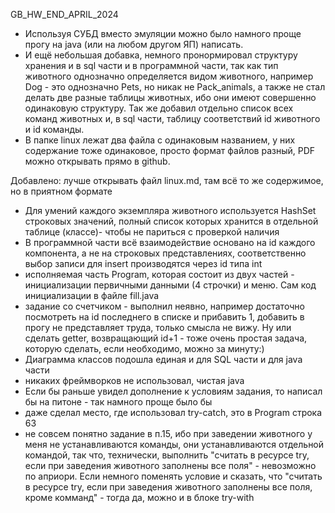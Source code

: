 GB_HW_END_APRIL_2024
- Используя СУБД вместо эмуляции можно было намного проще прогу на java (или на любом другом ЯП) написать.
- И ещё небольшая добавка, немного пронормировал структуру хранения и в sql части и в программной части, так как тип животного однозначно определяется видом животного, например Dog - это однозначно Pets, но никак не Pack_animals, а также не стал делать две разные таблицы животных, ибо они имеют совершенно одинаковую структуру. Так же добавил отдельно список всех команд животных и, в sql части, таблицу соответствий id животного и id команды.
- В папке linux лежат два файла с одинаковым названием, у них содержание тоже одинаковое, просто формат файлов разный, PDF можно открывать прямо в github.

Добавлено: лучше открывать файл linux.md, там всё то же содержимое, но в приятном формате
- Для умений каждого экземпляра животного используется HashSet строковых значений, полный список которых хранится в отдельной таблице (классе)- чтобы не париться с проверкой наличия
- В программной части всё взаимодействие основано на id каждого компонента, а не на строковых представлениях, соответственно выбор записи для insert производятся через id типа int
- исполняемая часть Program, которая состоит из двух частей - инициализации первичными данными (4 строчки) и меню. 
  Сам код инициализации в файле fill.java
- задание со счетчиком - выполнил неявно, например достаточно посмотреть на id последнего в списке и прибавить 1, 
  добавить в прогу не представляет труда, только смысла не вижу. Ну или сделать getter, возвращающий id+1 - тоже 
  очень простая задача, которую сделать, если необходимо, можно за минуту:)
- Диаграмма классов подошла единая и для SQL части и для java части
- никаких фреймворков не использовал, чистая java
- Если бы раньше увидел дополнение к условиям задания, то написал бы на питоне - так намного проще было бы
- даже сделал место, где использовал try-catch, это в Program строка 63
- не совсем понятно задание в п.15, ибо при заведении животного у меня не устанавливаются команды, они устанавливаются отдельной командой, так что, технически, выполнить "считать в ресурсе try, если при заведения животного заполнены все поля" - невозможно по априори. Если немного поменять условие и сказать, что "считать в ресурсе try, если при заведения животного заполнены все поля, кроме комманд" - тогда да, можно и в блоке try-with

